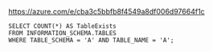https://azure.com/e/cba3c5bbfb8f4549a8df006d97664f1c

```
SELECT COUNT(*) AS TableExists
FROM INFORMATION_SCHEMA.TABLES
WHERE TABLE_SCHEMA = 'A' AND TABLE_NAME = 'A';
```

